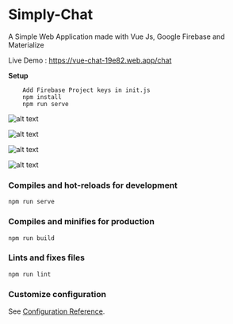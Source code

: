 # Simply-Chat

A Simple Web Application made with Vue Js, Google Firebase and Materialize

Live Demo : https://vue-chat-19e82.web.app/chat

<b>Setup</b>

        Add Firebase Project keys in init.js
        npm install
        npm run serve

![alt text](http://www.mediafire.com/convkey/37c4/b50nwd5ta2brnofzg.jpg?size_id=f)

![alt text](http://www.mediafire.com/convkey/e209/7yh717vn3ov6abszg.jpg?size_id=a)

![alt text](http://www.mediafire.com/convkey/cead/2peci8jpb4rhgpdzg.jpg?size_id=a)

![alt text](http://www.mediafire.com/convkey/29f0/e3l3v0cjuh8cvn8zg.jpg?size_id=a)


### Compiles and hot-reloads for development
```
npm run serve
```

### Compiles and minifies for production
```
npm run build
```

### Lints and fixes files
```
npm run lint
```

### Customize configuration
See [Configuration Reference](https://cli.vuejs.org/config/).
